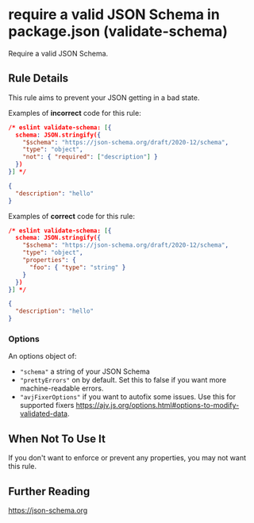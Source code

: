 # require a valid JSON Schema in package.json (validate-schema)

Require a valid JSON Schema.


## Rule Details

This rule aims to prevent your JSON getting in a bad state.

Examples of **incorrect** code for this rule:

```json
/* eslint validate-schema: [{
  schema: JSON.stringify({
    "$schema": "https://json-schema.org/draft/2020-12/schema",
    "type": "object",
    "not": { "required": ["description"] }
  })
}] */

{
  "description": "hello"
}
```

Examples of **correct** code for this rule:

```json
/* eslint validate-schema: [{
  schema: JSON.stringify({
    "$schema": "https://json-schema.org/draft/2020-12/schema",
    "type": "object",
    "properties": {
      "foo": { "type": "string" }
    }
  })
}] */

{
  "description": "hello"
}
```

### Options

An options object of:

* `"schema"` a string of your JSON Schema
* `"prettyErrors"` on by default. Set this to false if you want more machine-readable errors.
* `"avjFixerOptions"` if you want to autofix some issues. Use this for supported fixers https://ajv.js.org/options.html#options-to-modify-validated-data.

## When Not To Use It

If you don't want to enforce or prevent any properties, you may not want this rule.

## Further Reading

https://json-schema.org
